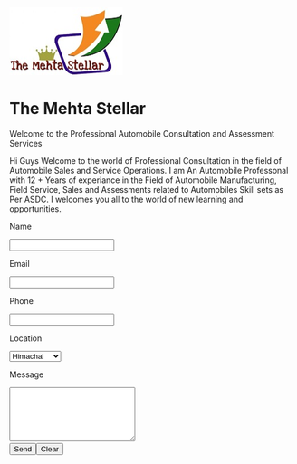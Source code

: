 <P aligne="Left"> <img SRC="Pictures/Logo.jpg" WIDTH="200" HEIGHT="120"></P>
<h1>The Mehta Stellar</h1>
Welcome to the Professional Automobile Consultation and Assessment Services
<p>Hi Guys Welcome to the world of Professional Consultation in the field of Automobile Sales and Service Operations.
I am An Automobile Professonal with 12 + Years of experiance in the Field of Automobile Manufacturing, Field Service, 
Sales and Assessments related to Automobiles Skill sets as Per ASDC.
I welcomes you all to the world of new learning and opportunities.</p>
<form action="mail.php" method="POST">
<p>Name</p> <input type="text" Your Name="name">
<p>Email</p> <input type="text" name="Your email">
<p>Phone</p> <input type="text" name="Your Contact No.">
<p>Location</p>
<select name="Location" size="1">
<option value="Area">Himachal</option>
<option value="Area">Panchkulla</option>
<option value="Area">Chandigarh</option>
<option value="Area">others</option>
</select>
<br />
<p>Message</p><textarea name="Please Write your query here" rows="6" cols="25"></textarea><br />
<input type="submit" value="Send"><input type="reset" value="Clear">
</form>
<?php
$name = $_POST['Your Name'];
$email = $_POST['Your Email'];
$dropdown = $POST['Location'];
$message = $_POST['Please Write your query here'];
$formcontent="From: $Your Name \n Message: $Please Write your query here";
$recipient = "jai.mehta85@outlook.com";
$subject = "Contact Form";
$mailheader = "From: $Your Email \r\n";
mail($recipient, $subject, $formcontent, $mailheader);
echo "Thank You!";
?>
